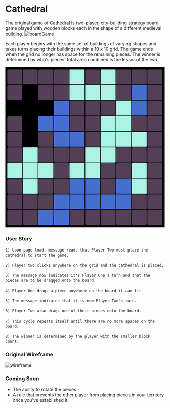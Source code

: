# Cathedral
The original game of [Cathedral](https://www.cathedral-game.co.nz/index.html) is two-player, city-building strategy board game played with wooden blocks each in the shape of a different medieval building. 
![boardGame](https://www.cathedral-game.co.nz/gifs/grandalux2.gif)

Each player begins with the same set of buildings of varying shapes and takes turns placing their buildings within a 10 x 10 grid. The game ends when the grid no longer has space for the remaining pieces. The winner is determined by who's pieces' total area combined is the lesser of the two.

![board](/assets/boardEx.png)


### User Story

```
1) Upon page load, message reads that Player Two must place the cathedral to start the game.

2) Player two clicks anywhere on the grid and the cathedral is placed.

3) The message now indicates it's Player One's turn and that the pieces are to be dragged onto the board. 

4) Player One drags a piece anywhere on the board it can fit

5) The message indicates that it is now Player Two's turn.

6) Player Two also drags one of their pieces onto the board. 

7) This cycle repeats itself until there are no more spaces on the board. 

8) The winner is determined by the player with the smaller block count. 
```

### Original Wireframe
![wireframe](http://tiny.cc/6ak0jz) 

### Coming Soon
- The ability to rotate the pieces
- A rule that prevents the other player from placing pieces in your territory once you've established it. 